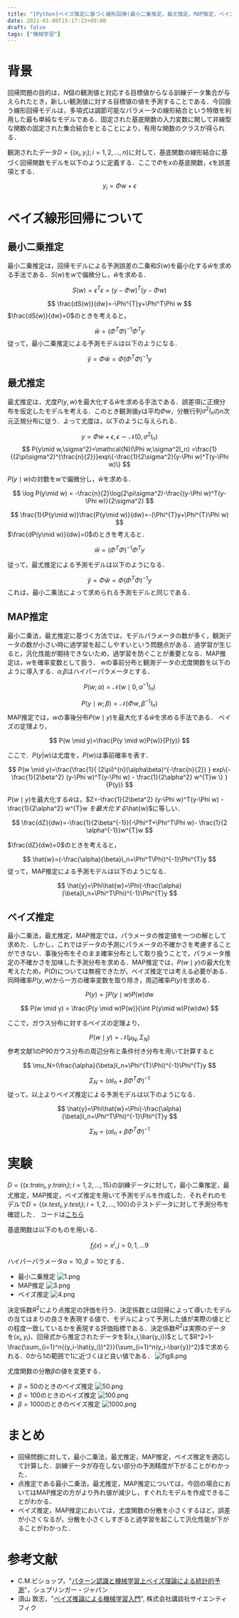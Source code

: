 ```yaml
---
title: "[Python]ベイズ推定に基づく線形回帰(最小二乗推定，最尤推定，MAP推定，ベイズ推定)"
date: 2021-01-08T15:17:23+09:00
draft: false
tags: ["機械学習"] 
---
```

<!--more-->

# 背景
回帰問題の目的は，$N$個の観測値と対応する目標値からなる訓練データ集合が与えられたとき，新しい観測値に対する目標値の値を予測することである．今回扱う線形回帰モデルは，多項式は調節可能なパラメータの線形結合という特徴を利用した最も単純なモデルである．固定された基底関数の入力変数に関して非線型な関数の固定された集合結合をとることにより，有用な関数のクラスが得られる．

観測されたデータ$D=\{(x_i,y_i);i=1,2,...,n\}$に対して，基底関数の線形結合に基づく回帰関数モデルを以下のように定義する．ここで$\Phi$を$x$の基底関数，$\epsilon$を誤差項とする．

$$
y_i= \Phi w+ \epsilon
$$

# ベイズ線形回帰について
## 最小二乗推定
最小二乗推定は，回帰モデルによる予測誤差の二乗和$S(w)$を最小化する$\hat{w}$を求める手法である．$S(w)$を$w$で偏微分し，$\hat{w}$を求める．

$$
S(w)=\epsilon^{T}\epsilon=(y-\Phi w)^T(y-\Phi w)
$$

$$
\frac{dS(w)}{dw}=-\Phi^{T}y+\Phi^T\Phi w
$$
$\frac{dS(w)}{dw}=0$のときを考えると，

$$
\hat{w}=(\Phi^T\Phi)^{-1}\Phi^{T}y
$$
従って，最小二乗推定による予測モデルは以下のようになる．

$$
\hat{y}=\Phi\hat{w}=\Phi(\Phi^T\Phi)^{-1}y
$$

## 最尤推定
最尤推定は，尤度$P(y,w)$を最大化する$\hat{w}$を求める手法である．誤差項に正規分布を仮定したモデルを考える．このとき観測値$y$は平均$\Phi w$，分散行列$\sigma^2I_n$のn次元正規分布に従う．よって尤度は，以下のように与えられる．

$$
  y= \Phi w+ \epsilon,\epsilon \sim \mathcal{N}(0,\sigma^2I_n) 
$$
$$
P(y\mid w,\sigma^2)=\mathcal{N}(\Phi w,\sigma^2I_n)
=\frac{1}{(2\pi\sigma^2)^{\frac{n}{2}}}exp\{-\frac{1}{2\sigma^2}(y-\Phi w)^T(y-\Phi w)\} 
$$

$P(y\mid w)$の対数を$w$で偏微分し，$\hat{w}$を求める．

$$
\log P(y\mid w) = -\frac{n}{2}\log(2\pi\sigma^2)-\frac{(y-\Phi w)^T(y-\Phi w)}{2\sigma^2}
$$

$$
\frac{1}{P(y\mid w)}\frac{P(y\mid w)}{dw}=-(\Phi^{T}y+\Phi^{T}\Phi w)
$$
$\frac{dP(y\mid w)}{dw}=0$のときを考えると．

$$
\hat{w}=(\Phi^T\Phi)^{-1}\Phi^{T}y
$$

従って，最尤推定による予測モデルは以下のようになる．

$$
\hat{y}=\Phi\hat{w}=\Phi(\Phi^T\Phi)^{-1}y
$$
これは，最小二乗法によって求められる予測モデルと同じである．
## MAP推定
最小二乗法，最尤推定に基づく方法では，モデルパラメータの数が多く，観測データの数が小さい時に過学習を起こしやすいという問題点がある．過学習が生じると，汎化性能が期待できないため，過学習を防ぐことが重要となる．MAP推定は，$w$を確率変数として扱う．
$w$の事前分布と観測データの尤度関数を以下のように導入する．$\alpha$,$\beta$はハイパーパラメータとする．

$$
P(w;\alpha)=\mathcal{N}(w\mid0,\alpha^{-1}I_n)
$$

$$
P(y \mid w;\beta)=\mathcal{N}(\Phi w,\beta^{-1}I_n)
$$
MAP推定では，$w$の事後分布$P(w \mid y)$を最大化する$\hat{w}$を求める手法である．
ベイズの定理より，

$$
P(w \mid y)=\frac{P(y \mid w)P(w)}{P(y)}
$$

ここで．$P(y|w)$は尤度を，$P(w)$は事前確率を表す．

$$
P(w \mid y)=\frac{\frac{1}{ (2\pi)^{n}(\alpha\beta)^{-\frac{n}{2}} }
exp\{-\frac{1}{2\beta^2} (y-\Phi w)^T(y-\Phi w)    -     \frac{1}{2\alpha^2} w^{T}w 
\}
}{P(y)}
$$

$P(w \mid y)$を最大化する$\hat{w}$は，$Z=-\frac{1}{2\beta^2} (y-\Phi w)^T(y-\Phi w)    -     \frac{1}{2\alpha^2} w^{T}w $を最大化する$\hat{w}$に等しい．

$$
\frac{dZ}{dw}=-\frac{1}{2\beta^{-1}}(-\Phi^T+\Phi^T\Phi w)- \frac{1}{2 \alpha^{-1}}w^{T}w
$$

$\frac{dZ}{dw}=0$のときを考えると，

$$
\hat{w}=(-\frac{\alpha}{\beta}I_n+\Phi^T\Phi)^{-1}\Phi^{T}y
$$
従って，MAP推定による予測モデルは以下のようになる．

$$
\hat{y}=\Phi\hat{w}=\Phi(-\frac{\alpha}{\beta}I_n+\Phi^T\Phi)^{-1}\Phi^{T}y
$$

## ベイズ推定
最小二乗法，最尤推定，MAP推定では，パラメータの推定値を一つの解として求めた．しかし，これではデータの予測にパラメータの不確かさを考慮することができない．事後分布をそのまま確率分布として取り扱うことで，パラメータ推定の不確かさを加味した予測分布を求める．MAP推定では，$P(w \mid y)$の最大化を考えたため，$P(D)$については無視できたが，ベイズ推定では考える必要がある．同時確率$P(y,w)$から一方の確率変数を取り除き，周辺確率$P(y)$を求める．

$$
P(y)=\int P(y\mid w)P(w)dw
$$

$$
P(w \mid y) = \frac{P(y \mid w)P(w)}{\int P(y\mid w)P(w)dw}
$$

ここで，ガウス分布に対するベイズの定理より，

$$
P(w \mid y) = \mathcal{N}(\mu_N,\Sigma_N)
$$
参考文献1のP90ガウス分布の周辺分布と条件付き分布を用いて計算すると

$$
\mu_N=(\frac{\alpha}{\beta}I_n+\Phi^{T}\Phi)^{-1}\Phi^{T}y
$$

$$
\Sigma_{N}=(\alpha I_n + \beta \Phi^{T}\Phi)^{-1}
$$
従って，以上よりベイズ推定による予測モデルは以下のようになる．

$$
\hat{y}=\Phi\hat{w}=\Phi(-\frac{\alpha}{\beta}I_n+\Phi^T\Phi)^{-1}\Phi^{T}y
$$

$$
\Sigma_{N}=(\alpha I_n + \beta \Phi^{T}\Phi)^{-1}
$$

# 実験
$D=\{(x.train_i,y.train_i);i=1,2,...,15\}$の訓練データに対して，最小二乗推定，最尤推定，MAP推定，ベイズ推定を用いて予測モデルを作成した．それぞれのモデルで$D=\{(x.test_i,y.test_i);i=1,2,...,100\}$のテストデータに対して予測分布を確認した．
コードは[こちら](https://github.com/yuhi-sa/Bayes_startup)

基底関数は以下のものを用いる．

$$
f_j(x)=x^{j},j=0,1,...9
$$

ハイパーパラメータ$\alpha=10,\beta=10$とする．

- 最小二乗推定
![1.png](.././fig1.png)
- MAP推定
![3.png](.././fig2.png)
- ベイズ推定
![4.png](.././fig3.png)

決定係数$R^2$により点推定の評価を行う．決定係数とは回帰によって導いたモデルの当てはまりの良さを表現する値で、モデルによって予測した値が実際の値とどの程度一致しているかを表現する評価指標である．決定係数$R^2$は実際のデータを$(x_i,y_i)$、回帰式から推定されたデータを$(x_i,\bar{y_i})$として$R^2=1-\frac{\sum_{i=1}^n{(y_i-\hat{y_i})^2}}{\sum_{i=1}^n(y_i-\bar{y})^2}$で求められる．0から1の範囲で1に近づくほど良い値である．
![fig8.png](.././fig4.png)

尤度関数の分散$\beta$の値を変更する．

- $\beta=50$のときのベイズ推定
![50.png](.././fig5.png)
- $\beta=100$のときのベイズ推定
![100.png](.././fig6.png)
- $\beta=1000$のときのベイズ推定
![1000.png](.././fig7.png)

# まとめ
- 回帰問題に対して，最小二乗法，最尤推定，MAP推定，ベイズ推定を適応して計算した．訓練データが存在しない部分の予測精度が下がることがわかった．
- 点推定である最小二乗法，最尤推定，MAP推定については，今回の場合においてはMAP推定の方がより外れ値が減少し，すぐれたモデルを作成できることがわかる．
- ベイズ推定，MAP推定においては，尤度関数の分散を小さくするほど，誤差が小さくなるが，分散を小さくしすぎると過学習を起こして汎化性能が下がることがわかった．

# 参考文献
- C.M.ビショップ，"[パターン認識と機械学習上ベイズ理論による統計的予測](https://amzn.to/3eFIjDW)"，シュプリンガー・ジャパン
- 須山 敦志，"[ベイズ推論による機械学習入門](https://amzn.to/3vrePQ1)", 株式会社講談社サイエンティフィク
